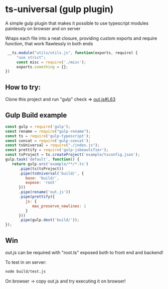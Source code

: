 # ts-universal (gulp plugin)

A simple gulp plugin that makes it possible to use typescript modules painlessly on browser and on server

Wraps each file into a neat closure, providing custom exports and require function, that work flawlessly in both ends
```js
 __ts.module("utils/utils.js", function(exports, require) {
     "use strict";
     const misc = require('./misc');
     exports.something = {};
})
```

## How to try:
Clone this project and run "gulp" check => [out.js#L63](build/out.js)

## Gulp Build example

```js
const gulp = require('gulp');
const rename = require("gulp-rename");
const ts = require('gulp-typescript');
const concat = require('gulp-concat');
const tsUniversal = require("./index.js");
const prettify = require('gulp-jsbeautifier');
const tsProject = ts.createProject('example/tsconfig.json');
gulp.task('default', function() {
   return gulp.src('example/**/*.ts')
      .pipe(ts(tsProject))
      .pipe(tsUniversal('build/', {
         base: 'build/',
         expose: 'root'
      }))
      .pipe(rename('out.js'))
      .pipe(prettify({
         js: {
            max_preserve_newlines: 1
         }
      }))
      .pipe(gulp.dest('build/'));
});
```

## Win

*out.js* can be required with "root.ts" exposed both to front end and backend!

To test in on server:

```bash
node build/test.js
```

On browser -> copy out.js and try executing it on browser!
